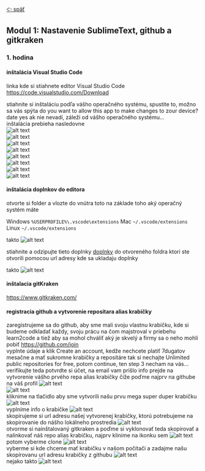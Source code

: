 [&#129188; späť](../README.md)</br>

## Modul 1: Nastavenie SublimeText, github a gitkraken

### 1. hodina

#### inštalácia Visual Studio Code</br>
linka kde si stiahnete editor Visual Studio Code <https://code.visualstudio.com/Download></br>

stiahnite si inštaláciu podľa vášho operačného systému, spustite to, možno sa vás spýta do you want to allow this app to make changes to zour device? date yes ak nie nevadí, záleži od vášho operačného systému...</br> 
inštalácia prebieha nasledovne</br> 
![alt text](images/1.png)</br>
![alt text](images/1.png)</br>
![alt text](images/2.png)</br>
![alt text](images/3.png)</br>
![alt text](images/4.png)</br>
![alt text](images/5.png)</br>
![alt text](images/6.png)</br>
![alt text](images/7.png)</br>

#### inštalácia doplnkov do editora</br>
otvorte si folder a vlozte do vnútra toto na základe toho aký operačný systém máte

Windows ```%USERPROFILE%\.vscode\extensions```
Mac ```~/.vscode/extensions```
Linux ```~/.vscode/extensions```

takto
![alt text](images/8.png)</br>

stiahnite a odzipujte tieto doplnky [doplnky](extensions.zip) do otvoreného foldra ktori ste otvorili pomocou url adresy kde sa ukladaju doplnky

takto
![alt text](images/9.png)</br>


#### inštalacia gitKraken</br>
<https://www.gitkraken.com/></br>

#### registracia github a vytvorenie repositara alias krabičky</br>
zaregistrujeme sa do github, aby sme mali svoju vlastnu krabičku, kde si budeme odkladať každy, svoju prácu na čom majstroval v priebehu learn2code a tiež aby sa mohol chváliť aký je skvelý a firmy sa o neho mohli pobiť <https://github.com/join></br>
vyplnte údaje a klik Create an account, kedže nechcete platiť 7dugatov mesačne a mať sukromne krabičky a repositáre tak si nechajte Unlimited public repositories for free, potom continue, ten step 3 necham na vás...
verifikujte teda potvrdte si účet, na email vam prišlo info
prejde na vytvorenie vášho prvého repa alias krabičky čiže poďme najprv na githube na váš profil
![alt text](images/9.png)</br>
![alt text](images/10.png)</br>
kliknime na tlačidlo aby sme vytvorili našu prvu mega super duper krabičku
![alt text](images/11.png)</br>
vyplníme info o krabičke
![alt text](images/12.png)</br>
skopirujeme si url adresu našej vytvorenej krabičky, ktorú potrebujeme na skopirovanie do nášho lokálneho prostredia
![alt text](images/13.png)</br>
otvorme si nainštalovaný gitkraken a poďme si vyklonovať teda skopirovať a nalinkovať náš repo alias krabičku, najprv klinime na ikonku sem
![alt text](images/14.png)</br>
potom vyberme clone
![alt text](images/15.png)</br>
vyberme si kde chceme mať krabičku v našom počítači a zadajme našu skopírovanu url adresu krabičky z githubu
![alt text](images/16.png)</br>
nejako takto
![alt text](images/17.png)</br>
